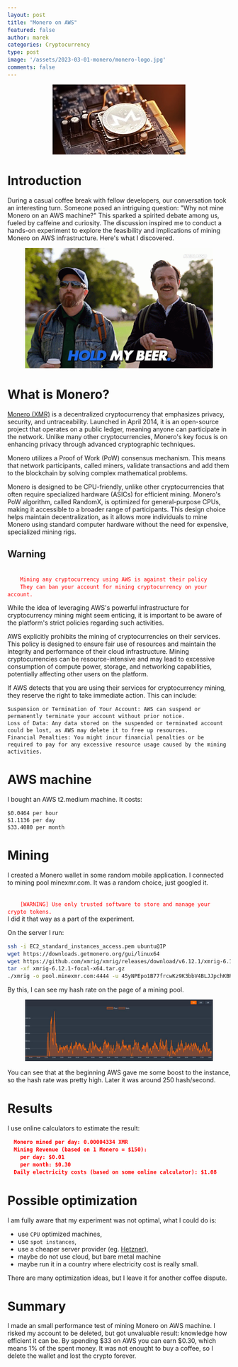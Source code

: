 ```yaml
---
layout: post
title: "Monero on AWS"
featured: false
author: marek
categories: Cryptocurrency
type: post
image: '/assets/2023-03-01-monero/monero-logo.jpg'
comments: false
---
```


<figure> 
    <center>
      <img src="/assets/2023-03-01-monero/monero-logo.jpg" alt="Monero logo" />
    </center>
</figure>

# Introduction
During a casual coffee break with fellow developers, our conversation took an interesting turn. 
Someone posed an intriguing question: "Why not mine Monero on an AWS machine?" 
This sparked a spirited debate among us, fueled by caffeine and curiosity. 
The discussion inspired me to conduct a hands-on experiment to explore the feasibility 
and implications of mining Monero on AWS infrastructure. Here's what I discovered.

<figure> 
    <center>
      <img src="/assets/2023-03-01-monero/hold-my-beer.gif" alt="Hold my beer" />
    </center>
</figure>


# What is Monero?

[Monero (XMR)](https://github.com/monero-project/) is a decentralized cryptocurrency that emphasizes privacy, 
security, and untraceability. Launched in April 2014, it is an open-source project that operates on a public ledger, 
meaning anyone can participate in the network. Unlike many other cryptocurrencies,
Monero's key focus is on enhancing privacy through advanced cryptographic techniques.

Monero utilizes a Proof of Work (PoW) consensus mechanism. This means that network participants, called miners, 
validate transactions and add them to the blockchain by solving complex mathematical problems.

Monero is designed to be CPU-friendly, unlike other cryptocurrencies that often require specialized hardware 
(ASICs) for efficient mining. Monero's PoW algorithm, called RandomX, is optimized for general-purpose CPUs, 
making it accessible to a broader range of participants. This design choice helps maintain decentralization,
as it allows more individuals to mine Monero using standard computer hardware without the need for expensive,
specialized mining rigs.

## Warning
<code style="color : RED">
    Mining any cryptocurrency using AWS is against their policy
    They can ban your account for mining cryptocurrency on your account.
</code>

While the idea of leveraging AWS's powerful infrastructure for cryptocurrency mining might seem enticing,
it is important to be aware of the platform's strict policies regarding such activities.

AWS explicitly prohibits the mining of cryptocurrencies on their services. 
This policy is designed to ensure fair use of resources and maintain the integrity and performance 
of their cloud infrastructure. Mining cryptocurrencies can be resource-intensive and may lead 
to excessive consumption of compute power, storage, and networking capabilities,
potentially affecting other users on the platform.

If AWS detects that you are using their services for cryptocurrency mining, they reserve the right to take immediate action. This can include:
```
Suspension or Termination of Your Account: AWS can suspend or permanently terminate your account without prior notice.
Loss of Data: Any data stored on the suspended or terminated account could be lost, as AWS may delete it to free up resources.
Financial Penalties: You might incur financial penalties or be required to pay for any excessive resource usage caused by the mining activities.
```

# AWS machine

I bought an AWS t2.medium machine. It costs:

```
$0.0464 per hour
$1.1136 per day
$33.4080 per month
```

# Mining

I created a Monero wallet in some random mobile application.
I connected to mining pool minexmr.com. It was a random choice, just googled it.

<code style="color : RED">
    [WARNING] Use only trusted software to store and manage your crypto tokens. 
</code>
I did it that way as a part of the experiment. 

On the server I run:
```bash
ssh -i EC2_standard_instances_access.pem ubuntu@IP
wget https://downloads.getmonero.org/gui/linux64
wget https://github.com/xmrig/xmrig/releases/download/v6.12.1/xmrig-6.12.1-focal-x64.tar.gz
tar -xf xmrig-6.12.1-focal-x64.tar.gz
./xmrig -o pool.minexmr.com:4444 -u 45yNPEpo1B77frcwKz9K3bbV4BLJJpchKBRAwVza6S9WPU4kJnBzsVS1zSpLU5Brdf7g3GDVVBVCP144HhAHUf1S85Pe7g4 > output.log 2>&1 &
```

By this, I can see my hash rate on the page of a mining pool.

<figure> 
    <center>
      <img src="/assets/2023-03-01-monero/monero-performance-test.jpg" alt="Monero performance test" />
    </center>
</figure>

You can see that at the beginning AWS gave me some boost to the instance, so the hash rate was pretty high. 
Later it was around 250 hash/second.

# Results

I use online calculators to estimate the result:
```json
  Monero mined per day: 0.00004334 XMR
  Mining Revenue (based on 1 Monero = $150):
    per day: $0.01
    per month: $0.30
  Daily electricity costs (based on some online calculator): $1.08
```

# Possible optimization 

I am fully aware that my experiment was not optimal, what I could do is: 
* use `CPU` optimized machines,
* use `spot instances`, 
* use a cheaper server provider (eg. [Hetzner](https://www.hetzner.com/)),
* maybe do not use cloud, but bare metal machine
* maybe run it in a country where electricity cost is really small. 

There are many optimization ideas, but I leave it for another coffee dispute. 

# Summary

I made an small performance test of mining Monero on AWS machine. 
I risked my account to be deleted, but got unvaluable result: knowledge how efficient it can be.
By spending $33 on AWS you can earn $0.30, which means 1% of the spent money.
It was not enought to buy a coffee, so I delete the wallet and lost the crypto forever. 
